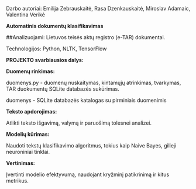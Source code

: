 Darbo autoriai: Emilija Zebrauskaitė, Rasa Dzenkauskaitė, Miroslav Adamaic, Valentina Verikė

**Automatinis dokumentų klasifikavimas**

##Analizuojami: Lietuvos teisės aktų registro (e-TAR) dokumentai.

Technologijos: Python, NLTK, TensorFlow

**PROJEKTO svarbiausios dalys:**

**Duomenų rinkimas:**

duomenys.py - duomenų nuskaitymas, kintamųjų atrinkimas, tvarkymas, TAR duokumentų SQLite databazės sukūrimas.

duomenys - SQLite databazės katalogas su pirminiais duomenimis


**Teksto apdorojimas:**

Atlikti teksto išgavimą, valymą ir paruošimą tolesnei analizei.

**Modelių kūrimas:**

Naudoti tekstų klasifikavimo algoritmus, tokius kaip Naive Bayes,  gilieji neuroniniai tinklai.


**Vertinimas:**

Įvertinti modelio efektyvumą, naudojant kryžminį patikrinimą ir kitus metrikus.


    